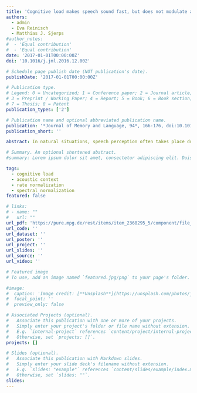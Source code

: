 ```yaml
---
title: 'Cognitive load makes speech sound fast, but does not modulate acoustic context effects'
authors:
  - admin
  - Eva Reinisch
  - Matthias J. Sjerps
#author_notes:
#  - 'Equal contribution'
#  - 'Equal contribution'
date: '2017-01-01T00:00:00Z'
doi: '10.1016/j.jml.2016.12.002'

# Schedule page publish date (NOT publication's date).
publishDate: '2017-01-01T00:00:00Z'

# Publication type.
# Legend: 0 = Uncategorized; 1 = Conference paper; 2 = Journal article;
# 3 = Preprint / Working Paper; 4 = Report; 5 = Book; 6 = Book section;
# 7 = Thesis; 8 = Patent
publication_types: ['2']

# Publication name and optional abbreviated publication name.
publication: '*Journal of Memory and Language, 94*, 166-176, doi:10.1016/j.jml.2016.12.002'
publication_short: ''

abstract: In natural situations, speech perception often takes place during the concurrent execution of other cognitive tasks, such as listening while viewing a visual scene. The execution of a dual task typically has detrimental effects on concurrent speech perception, but how exactly cognitive load disrupts speech encoding is still unclear. The detrimental effect on speech representations may consist of either a general reduction in the robustness of processing of the speech signal (‘noisy encoding’), or, alternatively it may specifically influence the temporal sampling of the sensory input, with listeners missing temporal pulses, thus underestimating segmental durations (‘shrinking of time’). The present study investigated whether and how spectral and temporal cues in a precursor sentence that has been processed under high vs. low cognitive load influence the perception of a subsequent target word. If cognitive load effects are implemented through ‘noisy encoding’, increasing cognitive load during the  recursor should attenuate the encoding of both its temporal and spectral cues, and hence reduce the contextual effect that these cues can have on subsequent target sound perception. However, if cognitive load effects are expressed as ‘shrinking of time’, context effects should not be modulated by load, but a main effect would be expected on the perceived duration of the speech signal. Results from two experiments indicate that increasing cognitive load (manipulated through a secondary visual search task) did not modulate temporal (Experiment 1) or spectral context effects (Experiment 2). However, a consistent main effect of cognitive load was found{:} increasing cognitive load during the precursor induced a perceptual increase in its perceived speech rate, biasing the perception of a following target word towards longer durations. This finding suggests that cognitive load effects in speech perception are implemented via ‘shrinking of time’, in line with a temporal sampling framework. In addition, we argue that our results align with a model in which early (spectral and temporal) normalization is unaffected by attention but later adjustments may be attention-dependent. 

# Summary. An optional shortened abstract.
#summary: Lorem ipsum dolor sit amet, consectetur adipiscing elit. Duis posuere tellus ac convallis placerat. Proin tincidunt magna sed ex sollicitudin condimentum.

tags:
  - cognitive load
  - acoustic context
  - rate normalization
  - spectral normalization
featured: false

# links:
# - name: ""
#   url: ""
url_pdf: 'https://pure.mpg.de/rest/items/item_2368295_5/component/file_2377695/content'
url_code: ''
url_dataset: ''
url_poster: ''
url_project: ''
url_slides: ''
url_source: ''
url_video: ''

# Featured image
# To use, add an image named `featured.jpg/png` to your page's folder.

#image:
#  caption: 'Image credit: [**Unsplash**](https://unsplash.com/photos/jdD8gXaTZsc)'
#  focal_point: ''
#  preview_only: false

# Associated Projects (optional).
#   Associate this publication with one or more of your projects.
#   Simply enter your project's folder or file name without extension.
#   E.g. `internal-project` references `content/project/internal-project/index.md`.
#   Otherwise, set `projects: []`.
projects: []

# Slides (optional).
#   Associate this publication with Markdown slides.
#   Simply enter your slide deck's filename without extension.
#   E.g. `slides: "example"` references `content/slides/example/index.md`.
#   Otherwise, set `slides: ""`.
slides:
---
```


<!-- THIS MARKDOWN BIT IS CURRENTLY COMMENTED OUT -->
